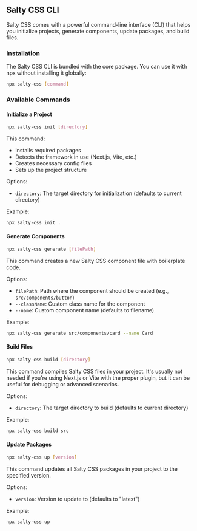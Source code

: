 ## Salty CSS CLI

Salty CSS comes with a powerful command-line interface (CLI) that helps you initialize projects, generate components, update packages, and build files.

### Installation

The Salty CSS CLI is bundled with the core package. You can use it with npx without installing it globally:

```bash
npx salty-css [command]
```

### Available Commands

#### Initialize a Project

```bash
npx salty-css init [directory]
```

This command:

- Installs required packages
- Detects the framework in use (Next.js, Vite, etc.)
- Creates necessary config files
- Sets up the project structure

Options:

- `directory`: The target directory for initialization (defaults to current directory)

Example:

```bash
npx salty-css init .
```

#### Generate Components

```bash
npx salty-css generate [filePath]
```

This command creates a new Salty CSS component file with boilerplate code.

Options:

- `filePath`: Path where the component should be created (e.g., `src/components/button`)
- `--className`: Custom class name for the component
- `--name`: Custom component name (defaults to filename)

Example:

```bash
npx salty-css generate src/components/card --name Card
```

#### Build Files

```bash
npx salty-css build [directory]
```

This command compiles Salty CSS files in your project. It's usually not needed if you're using Next.js or Vite with the proper plugin, but it can be useful for debugging or advanced scenarios.

Options:

- `directory`: The target directory to build (defaults to current directory)

Example:

```bash
npx salty-css build src
```

#### Update Packages

```bash
npx salty-css up [version]
```

This command updates all Salty CSS packages in your project to the specified version.

Options:

- `version`: Version to update to (defaults to "latest")

Example:

```bash
npx salty-css up
```
